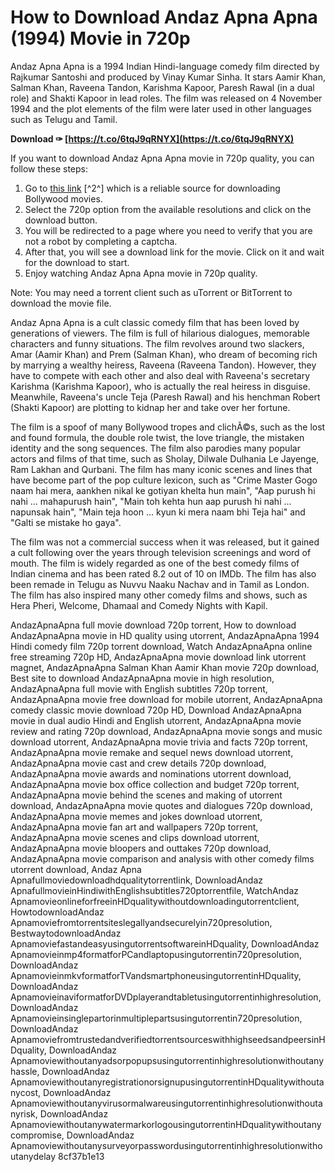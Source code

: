 
 
# How to Download Andaz Apna Apna (1994) Movie in 720p
 
Andaz Apna Apna is a 1994 Indian Hindi-language comedy film directed by Rajkumar Santoshi and produced by Vinay Kumar Sinha. It stars Aamir Khan, Salman Khan, Raveena Tandon, Karishma Kapoor, Paresh Rawal (in a dual role) and Shakti Kapoor in lead roles. The film was released on 4 November 1994 and the plot elements of the film were later used in other languages such as Telugu and Tamil.
 
**Download ✑ [https://t.co/6tqJ9qRNYX](https://t.co/6tqJ9qRNYX)**


 
If you want to download Andaz Apna Apna movie in 720p quality, you can follow these steps:
 
1. Go to [this link](https://pogolinks.art/movies/andaz-apna-apna-1994/) [^2^] which is a reliable source for downloading Bollywood movies.
2. Select the 720p option from the available resolutions and click on the download button.
3. You will be redirected to a page where you need to verify that you are not a robot by completing a captcha.
4. After that, you will see a download link for the movie. Click on it and wait for the download to start.
5. Enjoy watching Andaz Apna Apna movie in 720p quality.

Note: You may need a torrent client such as uTorrent or BitTorrent to download the movie file.

Andaz Apna Apna is a cult classic comedy film that has been loved by generations of viewers. The film is full of hilarious dialogues, memorable characters and funny situations. The film revolves around two slackers, Amar (Aamir Khan) and Prem (Salman Khan), who dream of becoming rich by marrying a wealthy heiress, Raveena (Raveena Tandon). However, they have to compete with each other and also deal with Raveena's secretary Karishma (Karishma Kapoor), who is actually the real heiress in disguise. Meanwhile, Raveena's uncle Teja (Paresh Rawal) and his henchman Robert (Shakti Kapoor) are plotting to kidnap her and take over her fortune.
 
The film is a spoof of many Bollywood tropes and clichÃ©s, such as the lost and found formula, the double role twist, the love triangle, the mistaken identity and the song sequences. The film also parodies many popular actors and films of that time, such as Sholay, Dilwale Dulhania Le Jayenge, Ram Lakhan and Qurbani. The film has many iconic scenes and lines that have become part of the pop culture lexicon, such as "Crime Master Gogo naam hai mera, aankhen nikal ke gotiyan khelta hun main", "Aap purush hi nahi ... mahapurush hain", "Main toh kehta hun aap purush hi nahi ... napunsak hain", "Main teja hoon ... kyun ki mera naam bhi Teja hai" and "Galti se mistake ho gaya".
 
The film was not a commercial success when it was released, but it gained a cult following over the years through television screenings and word of mouth. The film is widely regarded as one of the best comedy films of Indian cinema and has been rated 8.2 out of 10 on IMDb. The film has also been remade in Telugu as Nuvvu Naaku Nachav and in Tamil as London. The film has also inspired many other comedy films and shows, such as Hera Pheri, Welcome, Dhamaal and Comedy Nights with Kapil.
 
AndazApnaApna full movie download 720p torrent,  How to download AndazApnaApna movie in HD quality using utorrent,  AndazApnaApna 1994 Hindi comedy film 720p torrent download,  Watch AndazApnaApna online free streaming 720p HD,  AndazApnaApna movie download link utorrent magnet,  AndazApnaApna Salman Khan Aamir Khan movie 720p download,  Best site to download AndazApnaApna movie in high resolution,  AndazApnaApna full movie with English subtitles 720p torrent,  AndazApnaApna movie free download for mobile utorrent,  AndazApnaApna comedy classic movie download 720p HD,  Download AndazApnaApna movie in dual audio Hindi and English utorrent,  AndazApnaApna movie review and rating 720p download,  AndazApnaApna movie songs and music download utorrent,  AndazApnaApna movie trivia and facts 720p torrent,  AndazApnaApna movie remake and sequel news download utorrent,  AndazApnaApna movie cast and crew details 720p download,  AndazApnaApna movie awards and nominations utorrent download,  AndazApnaApna movie box office collection and budget 720p torrent,  AndazApnaApna movie behind the scenes and making of utorrent download,  AndazApnaApna movie quotes and dialogues 720p download,  AndazApnaApna movie memes and jokes download utorrent,  AndazApnaApna movie fan art and wallpapers 720p torrent,  AndazApnaApna movie scenes and clips download utorrent,  AndazApnaApna movie bloopers and outtakes 720p download,  AndazApnaApna movie comparison and analysis with other comedy films utorrent download,  Andaz Apna Apnafullmoviedownloadhdqualitytorrentlink,  DownloadAndaz ApnafullmovieinHindiwithEnglishsubtitles720ptorrentfile,  WatchAndaz ApnamovieonlineforfreeinHDqualitywithoutdownloadingutorrentclient,  HowtodownloadAndaz Apnamoviefromtorrentsiteslegallyandsecurelyin720presolution,  BestwaytodownloadAndaz ApnamoviefastandeasyusingutorrentsoftwareinHDquality,  DownloadAndaz Apnamovieinmp4formatforPCandlaptopusingutorrentin720presolution,  DownloadAndaz ApnamovieinmkvformatforTVandsmartphoneusingutorrentinHDquality,  DownloadAndaz ApnamovieinaviformatforDVDplayerandtabletusingutorrentinhighresolution,  DownloadAndaz Apnamovieinsinglepartorinmultiplepartsusingutorrentin720presolution,  DownloadAndaz ApnamoviefromtrustedandverifiedtorrentsourceswithhighseedsandpeersinHDquality,  DownloadAndaz Apnamoviewithoutanyadsorpopupsusingutorrentinhighresolutionwithoutanyhassle,  DownloadAndaz ApnamoviewithoutanyregistrationorsignupusingutorrentinHDqualitywithoutanycost,  DownloadAndaz Apnamoviewithoutanyvirusormalwareusingutorrentinhighresolutionwithoutanyrisk,  DownloadAndaz ApnamoviewithoutanywatermarkorlogousingutorrentinHDqualitywithoutanycompromise,  DownloadAndaz Apnamoviewithoutanysurveyorpasswordusingutorrentinhighresolutionwithoutanydelay
 8cf37b1e13
 

